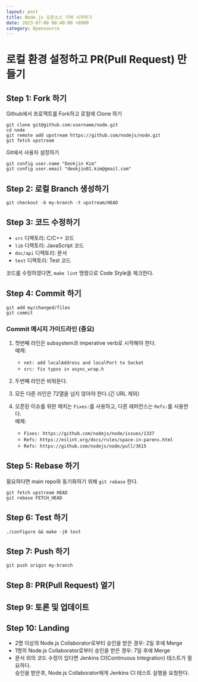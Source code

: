 ```yaml
---
layout: post
title: Node.js 오픈소스 기여 시작하기
date: 2023-07-08 00:40:00 +0900
category: Opensource
---
```


# 로컬 환경 설정하고 PR(Pull Request) 만들기

## Step 1: Fork 하기

Github에서 프로젝트를 Fork하고 로컬에 Clone 하기

```
git clone git@github.com:username/node.git
cd node
git remote add upstream https://github.com/nodejs/node.git
git fetch upstream
```

Git에서 사용자 설정하기

```
git config user.name "Deokjin Kim"
git config user.email "deokjin81.kim@gmail.com"
```

## Step 2: 로컬 Branch 생성하기

```
git checkout -b my-branch -t upstream/HEAD
```

## Step 3: 코드 수정하기

- `src` 디렉토리: C/C++ 코드
- `lib` 디렉토리: JavaScript 코드
- `doc/api` 디렉토리: 문서
- `test` 디렉토리: Test 코드

코드를 수정하였다면, `make lint` 명령으로 Code Style을 체크한다.

## Step 4: Commit 하기

```
git add my/changed/files
git commit
```

### Commit 메시지 가이드라인 (중요)

1. 첫번째 라인은 subsystem과 imperative verb로 시작해야 한다.  
   예제:
   - `net: add localAddress and localPort to Socket`
   - `src: fix typos in async_wrap.h`

2. 두번째 라인은 비워둔다.

3. 모든 다른 라인은 72열을 넘지 않아야 한다.(긴 URL 제외)

4. 오픈된 이슈를 위한 패치는 `Fixes:`를 사용하고, 다른 레퍼런스는 `Refs:`를 사용한다.  
   예제:
   - `Fixes: https://github.com/nodejs/node/issues/1337`
   - `Refs: https://eslint.org/docs/rules/space-in-parens.html`
   - `Refs: https://github.com/nodejs/node/pull/3615`

## Step 5: Rebase 하기

필요하다면 main repo와 동기화하기 위해 `git rebase` 한다.

```
git fetch upstream HEAD
git rebase FETCH_HEAD
```

## Step 6: Test 하기

```
./configure && make -j6 test
```

## Step 7: Push 하기

```
git push origin my-branch
```

## Step 8: PR(Pull Request) 열기

## Step 9: 토론 및 업데이트

## Step 10: Landing

- 2명 이상의 Node.js Collaborator로부터 승인을 받은 경우: 2일 후에 Merge
- 1명의 Node.js Collaborator로부터 승인을 받은 경우: 7일 후에 Merge
- 문서 외의 코드 수정이 있다면 Jenkins CI(Continuous Integration) 테스트가 필요하다.  
  승인을 받은후, Node.js Collaborator에게 Jenkins CI 테스트 실행을 요청한다.